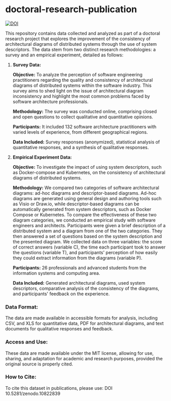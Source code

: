 # doctoral-research-publication

[![DOI](https://zenodo.org/badge/772738210.svg)](https://zenodo.org/doi/10.5281/zenodo.10823332)

This repository contains data collected and analyzed as part of a doctoral research project that explores the improvement of the consistency of architectural diagrams of distributed systems through the use of system descriptors. The data stem from two distinct research methodologies: a survey and an empirical experiment, detailed as follows:

1. **Survey Data:**

   **Objective:** To analyze the perception of software engineering practitioners regarding the quality and consistency of architectural diagrams of distributed systems within the software industry. This survey aims to shed light on the issue of architectural diagram inconsistency and highlight the most common problems faced by software architecture professionals.

   **Methodology:** The survey was conducted online, comprising closed and open questions to collect qualitative and quantitative opinions.

   **Participants:** It included 132 software architecture practitioners with varied levels of experience, from different geographical regions.

   **Data Included:** Survey responses (anonymized), statistical analysis of quantitative responses, and a synthesis of qualitative responses.

2. **Empirical Experiment Data:**

   **Objective:** To investigate the impact of using system descriptors, such as Docker-compose and Kubernetes, on the consistency of architectural diagrams of distributed systems.

   **Methodology:** We compared two categories of software architectural diagrams: ad-hoc diagrams and descriptor-based diagrams. Ad-hoc diagrams are generated using general design and authoring tools such as Visio or Draw.io, while descriptor-based diagrams can be automatically generated from system descriptors, such as Docker Compose or Kubernetes. To compare the effectiveness of these two diagram categories, we conducted an empirical study with software engineers and architects. Participants were given a brief description of a distributed system and a diagram from one of the two categories. They then answered a set of questions based on the system description and the presented diagram. We collected data on three variables: the score of correct answers (variable C), the time each participant took to answer the questions (variable T), and participants' perception of how easily they could extract information from the diagrams (variable P).

   **Participants:** 26 professionals and advanced students from the information systems and computing area.

   **Data Included:** Generated architectural diagrams, used system descriptors, comparative analysis of the consistency of the diagrams, and participants' feedback on the experience.

### Data Format:

The data are made available in accessible formats for analysis, including CSV, and XLS for quantitative data, PDF for architectural diagrams, and text documents for qualitative responses and feedback.

### Access and Use:

These data are made available under the MIT license, allowing for use, sharing, and adaptation for academic and research purposes, provided the original source is properly cited.

### How to Cite:

To cite this dataset in publications, please use: DOI 10.5281/zenodo.10822839

